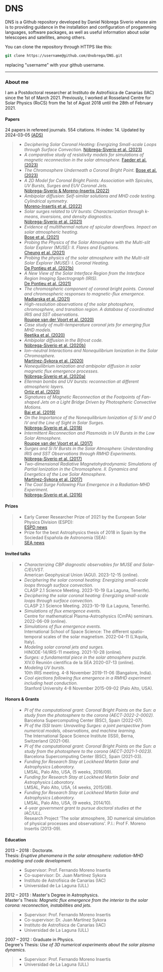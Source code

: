 
# DNS

DNS is a Github repository developed by Daniel Nóbrega Siverio whose aim is to providing guidance
in the installation and configuration of progamming languages, software packages, as well as
useful information about solar telescopes and satellites, among others.


You can clone the repository through HTTPS like this:

```tcsh
git clone https://username@github.com/dnobrega/DNS.git
```

replacing "username" with your github username.


___
### About me
I am a Postdoctoral researcher at Instituto de Astrofísica de Canarias (IAC) since the 1st of March 2021. Previously, I worked at
Rosseland Centre for Solar Physics (RoCS) from the 1st of Agust 2018 until the 28th of February 2021.

#### Papers
24 papers in refereed journals. 554 citations. H-index: 14. Updated by 2024-03-05 [(ADS)](https://ui.adsabs.harvard.edu/search/filter_property_fq_property=AND&filter_property_fq_property=property%3A%22refereed%22&fq=%7B!type%3Daqp%20v%3D%24fq_database%7D&fq=%7B!type%3Daqp%20v%3D%24fq_property%7D&fq_database=database%3A%20astronomy&fq_property=(property%3A%22refereed%22)&p_=0&q=author%3A(%22nobrega-siverio%22)&sort=date%20desc%2C%20bibcode%20desc)

> - _Deciphering Solar Coronal Heating: Energizing Small-scale Loops through Surface Convection._
[Nóbrega-Siverio et al. (2023)](https://ui.adsabs.harvard.edu/abs/2023ApJ...958L..38N/abstract)
> - _A comparative study of resistivity models for simulations of magnetic reconnection in the solar atmosphere._
[Faeder et al. (2023)](https://ui.adsabs.harvard.edu/abs/2023A%26A...675A..97F/abstract)
> - _The Chromosphere Underneath a Coronal Bright Point._
[Bose et al. (2023)](https://ui.adsabs.harvard.edu/abs/2023ApJ...944..171B/abstract)
> - _A 2D Model for Coronal Bright Points: Association with Spicules, UV Bursts, Surges and EUV Coronal Jets._  
[Nóbrega-Siverio & Moreno-Insertis (2022)](https://ui.adsabs.harvard.edu/abs/2022ApJ...935L..21N/abstract) 
> - _Ambipolar diffusion: Self-similar solutions and MHD code testing. Cylindrical symmetry._  
[Moreno-Insertis et al. (2022)](https://ui.adsabs.harvard.edu/abs/2022A%26A...662A..42M/abstract) 
> - _Solar surges related to UV bursts: Characterization through k-means, inversions, and density diagnostics._  
[Nóbrega-Siverio et al. (2021)](https://ui.adsabs.harvard.edu/abs/2021A%26A...655A..28N/abstract) 
> - _Evidence of multithermal nature of spicular downflows. Impact on solar atmospheric heating._  
[Bose et al. (2021)](https://ui.adsabs.harvard.edu/abs/2021A%26A...654A..51B/abstract) 
> - _Probing the Physics of the Solar Atmosphere with the Multi-slit Solar Explorer (MUSE): II. Flares and Eruptions._  
[Cheung et al. (2021)](https://ui.adsabs.harvard.edu/abs/2022ApJ...926...53C/abstract)   
> - _Probing the physics of the solar atmosphere with the Multi-slit Solar Explorer (MUSE): I. Coronal Heating._  
[De Pontieu et al. (2021b)](https://ui.adsabs.harvard.edu/abs/2022ApJ...926...52D/abstract)   
> - _A New View of the Solar Interface Region from the Interface Region Imaging Spectrograph (IRIS)._  
[De Pontieu et al. (2021)](https://ui.adsabs.harvard.edu/abs/2021SoPh..296...84D/abstract)   
> - _The chromospheric component of coronal bright points. Coronal and chromospheric responses to magnetic-flux emergence._  
[Madjarska et al. (2021)](https://ui.adsabs.harvard.edu/abs/2021A%26A...646A.107M/abstract)   
> - _High-resolution observations of the solar photosphere, chromosphere, and transition region. A database of coordinated IRIS and SST observations._  
[Rouppe van der Voort et al. (2020)](https://ui.adsabs.harvard.edu/abs/2020A%26A...641A.146R/abstract)  
> - _Case study of multi-temperature coronal jets for emerging flux MHD models._  
[Reetika et al. (2020)](https://ui.adsabs.harvard.edu/abs/2020A%26A...639A..22J/abstract)  
> - _Ambipolar diffusion in the Bifrost code._  
[Nóbrega-Siverio et al. (2020b)](https://ui.adsabs.harvard.edu/abs/2020A%26A...638A..79N/abstract)  
> - _Ion─neutral Interactions and Nonequilibrium Ionization in the Solar Chromosphere._  
[Martínez-Sykora et al. (2020)](https://ui.adsabs.harvard.edu/abs/2020ApJ...889...95M/abstract)  
> - _Nonequilibrium ionization and ambipolar diffusion in solar magnetic flux emergence processes._  
[Nóbrega-Siverio et al. (2020a)](https://ui.adsabs.harvard.edu/abs/2020A%26A...633A..66N/abstract)  
> - _Ellerman bombs and UV bursts: reconnection at different atmospheric layers._  
[Ortiz et al. (2020)](https://ui.adsabs.harvard.edu/abs/2020A%26A...633A..58O/abstract)  
> - _Signatures of Magnetic Reconnection at the Footpoints of Fan-shaped Jets on a Light Bridge Driven by Photospheric Convective Motions._  
[Bai et al. (2019)](http://adsabs.harvard.edu/abs/2019ApJ...870...90B)  
> - _On the Importance of the Nonequilibrium Ionization of Si IV and O IV and the Line of Sight in Solar Surges._  
[Nóbrega-Siverio et al. (2018)](http://adsabs.harvard.edu/abs/2018ApJ...858....8N)  
> - _Intermittent Reconnection and Plasmoids in UV Bursts in the Low Solar Atmosphere._  
[Rouppe van der Voort et al. (2017)](http://adsabs.harvard.edu/abs/2017ApJ...851L...6R)  
> - _Surges and Si IV Bursts in the Solar Atmosphere: Understanding IRIS and SST Observations through RMHD Experiments._  
[Nóbrega-Siverio et al. (2017)](http://adsabs.harvard.edu/abs/2017ApJ...850..153N)  
> - _Two-dimensional Radiative Magnetohydrodynamic Simulations of Partial Ionization in the Chromosphere. II. Dynamics and Energetics of the Low Solar Atmosphere._  
[Martínez-Sykora et al. (2017)](http://adsabs.harvard.edu/abs/2017ApJ...847...36M)  
> - _The Cool Surge Following Flux Emergence in a Radiation-MHD Experiment._  
[Nóbrega-Siverio et al. (2016)](http://adsabs.harvard.edu/abs/2016ApJ...822...18N)


#### Prizes

> - Early Career Researcher Prize of 2021 by the European Solar Physics Division (ESPD):  
[ESPD news](https://www.eps.org/blogpost/739454/367988/2021-ESPD-PhD-Thesis-and-Early-Career-Researcher-Prizes-awarded)   
> - Prize for the best Astrophysics thesis of 2018 in Spain by the Sociedad Española de Astronomía (SEA):  
[SEA news](https://www.sea-astronomia.es/noticias/daniel-nobrega-siverio-isabel-santos-y-concepcion-cardenas-premios-sea-tesis-2019)

#### Invited talks

> - _Characterizing CBP diagnostic observables for MUSE and Solar-C/EUVST._  
American Geophysical Union (AGU). 2023-12-15 (online).
> - _Deciphering the solar coronal heating: Energizing small-scale loops through surface convection._  
CLASP 2.1 Science Meeting. 2023-10-19 (La Laguna, Tenerife).
> - _Deciphering the solar coronal heating: Energizing small-scale loops through surface convection._  
CLASP 2.1 Science Meeting. 2023-10-19 (La Laguna, Tenerife).
> - _Simulations of flux emergence events._  
Centre for mathematical Plasma-Astrophysics (CmPA) seminars. 2022-06-09 (online).
> - _Simulations of flux emergence events._  
International School of Space Science: The different spatio-temporal scales of the solar magnetism. 2022-04-11 (L'Aquila, Italy).
> - _Modeling solar coronal jets and surges._  
HINODE-14/IRIS-11 meeting. 2021-10-28 (online).  
> - _Surges: a fundamental piece in the solar atmosphere puzzle._  
XIV.0 Reunión científica de la SEA 2020-07-13 (online).   
> - _Modeling UV bursts._   
10th IRIS meeting. 4-8 November 2019-11-06 (Bangalore, India).
> - _Cool ejections following flux emergence in a RMHD experiment including heat conduction._   
Stanford University 4-8 November 2015-09-02 (Palo Alto, USA).

#### Honors & Grants
> - _PI of the computational grant: Coronal Bright Points on the Sun: a study from the photosphere to the corona (AECT-2022-2-0002)._  
Barcelona Supercomputing Center (BSC), Spain (2022-07).   
> - _PI of the ISSI team: Unraveling Surges: a joint perspective from numerical models, observations, and machine learning._  
The International Space Science Institute (ISSI), Berna, Switzerland (2021-06).   
> - _PI of the computational grant: Coronal Bright Points on the Sun: a study from the photosphere to the corona (AECT-2021-1-0023)._  
Barcelona Supercomputing Center (BSC), Spain (2021-03).   
> - _Funding for Research Stay at Lockheed Martin Solar and Astrophysics Laboratory._   
 LMSAL, Palo Alto, USA, (5 weeks, 2016/09).  
> - _Funding for Research Stay at Lockheed Martin Solar and Astrophysics Laboratory._  
 LMSAL, Palo Alto, USA, (4 weeks, 2015/08).  
> - _Funding for Research Stay at Lockheed Martin Solar and Astrophysics Laboratory._   
 LMSAL, Palo Alto, USA, (9 weeks, 2014/10).               
> - _4-year government grant to pursue doctoral studies at the IAC/ULL._   
Research Project 'The solar atmosphere, 3D numerical simulation of physical processes and observations'. P.I.: Prof F. Moreno Insertis (2013-09).

#### Education

2013 – 2018 : Doctorate.  
Thesis: _Eruptive phenomena in the solar atmosphere: radiation-MHD modeling and code development._  
>  - Supervisor: Prof. Fernando Moreno Insertis  
>  - Co-supervisor: Dr. Juan Martínez Sykora  
>  - Instituto de Astrofísica de Canarias (IAC)  
>  - Universidad de La Laguna (ULL)

2012 – 2013 : Master's Degree in Astrophysics.  
Master's Thesis: _Magnetic flux emergence from the interior to the solar corona: reconnection, instabilities and jets._  
>  - Supervisor: Prof. Fernando Moreno Insertis  
>  - Co-supervisor: Dr. Juan Martínez Sykora  
>  - Instituto de Astrofísica de Canarias (IAC)  
>  - Universidad de La Laguna (ULL)

2007 – 2012 : Graduate in Physics.  
Degree's Thesis: _Use of 3D numerical experiments about the solar plasma dynamics._  
>  - Supervisor: Prof. Fernando Moreno Insertis  
>  - Universidad de La Laguna (ULL)
